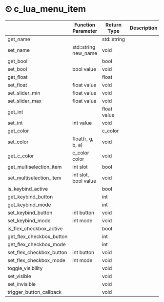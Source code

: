 # ⏲ c\_lua\_menu\_item



|                             | Function Parameter    | Return Type | Description |
| --------------------------- | --------------------- | ----------- | ----------- |
| get\_name                   |                       | std::string |             |
| set\_name                   | std::string new\_name | void        |             |
| get\_bool                   |                       | bool        |             |
| set\_bool                   | bool value            | void        |             |
| get\_float                  |                       | float       |             |
| set\_float                  | float value           | void        |             |
| set\_slider\_min            | float value           | void        |             |
| set\_slider\_max            | float value           | void        |             |
| get\_int                    |                       | float value |             |
| set\_int                    | int value             | void        |             |
| get\_color                  |                       | c\_color    |             |
| set\_color                  | float(r, g, b, a)     | void        |             |
| get\_c\_color               | c\_color color        | void        |             |
| get\_multiselection\_item   | int slot              | bool        |             |
| set\_multiselection\_item   | int slot, bool value  | void        |             |
| is\_keybind\_active         |                       | bool        |             |
| get\_keybind\_button        |                       | int         |             |
| get\_keybind\_mode          |                       | int         |             |
| set\_keybind\_button        | int button            | void        |             |
| set\_keybind\_mode          | int mode              | void        |             |
| is\_flex\_checkbox\_active  |                       | bool        |             |
| get\_flex\_checkbox\_button |                       | int         |             |
| get\_flex\_checkbox\_mode   |                       | int         |             |
| set\_flex\_checkbox\_button | int button            | void        |             |
| set\_flex\_checkbox\_mode   | int mode              | void        |             |
| toggle\_visibility          |                       | void        |             |
| set\_visible                |                       | void        |             |
| set\_invisible              |                       | void        |             |
| trigger\_button\_callback   |                       | void        |             |
